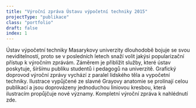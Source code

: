 ```yaml
---
title: "Výroční zpráva Ústavu výpočetní techniky 2015"
projectType: "publikace"
class: "portfolio"
draft: false
index: 1
---
```



Ústav výpočetní techniky Masarykovy univerzity dlouhodobě bojuje se svou neviditelností, proto se v posledních letech snaží volit jakýsi popularizační přístup k výročním zprávám. Záměrem je přiblížit služby, které ústav poskytuje, šíršímu publiku studentů i pedagogů na univerzitě. Grafický doprovod výroční zprávy vychází z paralel lidského těla a vypočetní techniky. Ilustrace vypůjčené ze slavné Grayovy anatomie se prolínají celou publikací a jsou doprovázeny jednoduchou liniovou kresbou, která ilustracím propůjčuje nové významy. Kompletní výroční zpráva k nahlédnutí zde.